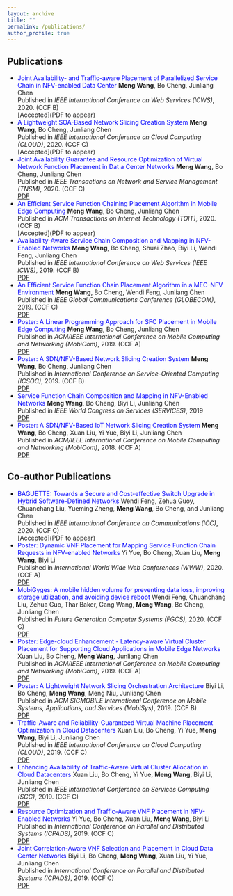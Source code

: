 ```yaml
---
layout: archive
title: ""
permalink: /publications/
author_profile: true
---
```


Publications
---
- <font color='Blue'> Joint Availability- and Traffic-aware Placement of Parallelized Service Chain in NFV-enabled Data Center </font>
  **Meng Wang**, Bo Cheng, Junliang Chen<br>
  Published in *IEEE International Conference on Web Services (ICWS)*, 2020. (CCF B)<br>
  [Accepted](PDF to appear)<br>
- <font color='Blue'> A Lightweight SOA-Based Network Slicing Creation System </font>
  **Meng Wang**, Bo Cheng, Junliang Chen<br>
  Published in *IEEE International Conference on Cloud Computing (CLOUD)*, 2020. (CCF C)<br>
  [Accepted](PDF to appear)<br>
- <font color='Blue'>Joint Availability Guarantee and Resource Optimization of Virtual Network Function Placement in Dat
a Center Networks</font>
  **Meng Wang**, Bo Cheng, Junliang Chen<br>
  Published in *IEEE Transactions on Network and Service Management (TNSM)*, 2020. (CCF C)<br>
  [PDF](../files/tnsm2020.pdf)<br>
- <font color='Blue'> An Efficient Service Function Chaining Placement Algorithm in Mobile Edge Computing </font>
  **Meng Wang**, Bo Cheng, Junliang Chen<br>
  Published in *ACM Transactions on Internet Technology (TOIT)*, 2020. (CCF B)<br>
  [Accepted](PDF to appear)<br>
- <font color='Blue'> Availability-Aware Service Chain Composition and Mapping in NFV-Enabled Networks </font>
  **Meng Wang**, Bo Cheng, Shuai Zhao, Biyi Li, Wendi Feng, Junliang Chen<br>
  Published in *IEEE International Conference on Web Services (IEEE ICWS)*, 2019. (CCF B)<br>
  [PDF](../files/icws19.pdf)<br>
- <font color='Blue'> An Efficient Service Function Chain Placement Algorithm in a MEC-NFV Environment </font>
  **Meng Wang**, Bo Cheng, Wendi Feng, Junliang Chen<br>
  Published in *IEEE Global Communications Conference (GLOBECOM)*, 2019. (CCF C)<br>
  [PDF](../files/globecom19.pdf)<br>
- <font color='Blue'> Poster: A Linear Programming Approach for SFC Placement in Mobile Edge Computing </font>
  **Meng Wang**, Bo Cheng, Junliang Chen<br>
  Published in *ACM/IEEE International Conference on Mobile Computing and Networking (MobiCom)*, 2019. (CCF A)<br>
  [PDF](../files/mobicom19.pdf)<br>
- <font color='Blue'> Poster: A SDN/NFV-Based Network Slicing Creation System </font>
  **Meng Wang**, Bo Cheng, Junliang Chen<br>
  Published in *International Conference on Service-Oriented Computing (ICSOC)*, 2019. (CCF B)<br>
  [PDF](../files/icsoc19.pdf)<br>
- <font color='Blue'> Service Function Chain Composition and Mapping in NFV-Enabled Networks </font>
  **Meng Wang**, Bo Cheng, Biyi Li, Junliang Chen<br>
  Published in *IEEE World Congress on Services (SERVICES)*, 2019<br>
  [PDF](../files/services19.pdf)<br>
- <font color='Blue'> Poster: A SDN/NFV-Based IoT Network Slicing Creation System </font>
  **Meng Wang**, Bo Cheng, Xuan Liu, Yi Yue, Biyi Li, Junliang Chen<br>
  Published in *ACM/IEEE International Conference on Mobile Computing and Networking (MobiCom)*, 2018. (CCF A)<br>
  [PDF](../files/mobicom18.pdf)<br>

Co-author Publications
---
- <font color='Blue'> BAGUETTE: Towards a Secure and Cost-effective Switch Upgrade in Hybrid Software-Defined Networks </font>
  Wendi Feng, Zehua Guoy, Chuanchang Liu, Yueming Zheng, **Meng Wang**, Bo Cheng, and Junliang Chen<br>
  Published in *IEEE International Conference on Communications (ICC)*, 2020. (CCF C)<br>
  [Accepted](PDF to appear)<br>
- <font color='Blue'> Poster: Dynamic VNF Placement for Mapping Service Function Chain Requests in NFV-enabled Networks </font>
  Yi Yue, Bo Cheng, Xuan Liu, **Meng Wang**, Biyi Li<br>
  Published in *International World Wide Web Conferences (WWW)*, 2020. (CCF A)<br>
  [PDF](files/yy-2020-www.pdf)<br>
- <font color='Blue'> MobiGyges: A mobile hidden volume for preventing data loss, improving storage utilization, and avoiding device reboot </font>
  Wendi Feng, Chuanchang Liu, Zehua Guo, Thar Baker, Gang Wang, **Meng Wang**, Bo Cheng, Junliang Chen<br>
  Published in *Future Generation Computer Systems (FGCS)*, 2020. (CCF C)<br>
  [PDF](files/fwd-2020-fgcs.pdf)<br>
- <font color='Blue'> Poster: Edge-cloud Enhancement - Latency-aware Virtual Cluster Placement for Supporting Cloud Applications in Mobile Edge Networks </font>
  Xuan Liu, Bo Cheng, **Meng Wang**, Junliang Chen<br>
  Published in *ACM/IEEE International Conference on Mobile Computing and Networking (MobiCom)*, 2019. (CCF A)<br>
  [PDF](files/lx-2019-mobicom.pdf)<br>
- <font color='Blue'> Poster: A Lightweight Network Slicing Orchestration Architecture </font>
  Biyi Li, Bo Cheng, **Meng Wang**, Meng Niu, Junliang Chen<br>
  Published in *ACM SIGMOBILE International Conference on Mobile Systems, Applications, and Services (MobiSys)*, 2019. (CCF B)<br>
  [PDF](files/lby-2019-mobisys.pdf)<br>
- <font color='Blue'> Traffic-Aware and Reliability-Guaranteed Virtual Machine Placement Optimization in Cloud Datacenters </font>
  Xuan Liu, Bo Cheng, Yi Yue, **Meng Wang**, Biyi Li, Junliang Chen<br>
  Published in *IEEE International Conference on Cloud Computing (CLOUD)*, 2019. (CCF C)<br>
  [PDF](files/lx-2019-cloud.pdf)<br>
- <font color='Blue'> Enhancing Availability of Traffic-Aware Virtual Cluster Allocation in Cloud Datacenters </font>
  Xuan Liu, Bo Cheng, Yi Yue, **Meng Wang**, Biyi Li, Junliang Chen<br>
  Published in *IEEE International Conference on Services Computing (SCC)*, 2019. (CCF C)<br>
  [PDF](files/lx-2019-scc.pdf)<br>
- <font color='Blue'> Resource Optimization and Traffic-Aware VNF Placement in NFV-Enabled Networks </font>
  Yi Yue, Bo Cheng, Xuan Liu, **Meng Wang**, Biyi Li<br>
  Published in *International Conference on Parallel and Distributed Systems (ICPADS)*, 2019. (CCF C)<br>
  [PDF](files/yy-2019-icpads.pdf)<br>
- <font color='Blue'> Joint Correlation-Aware VNF Selection and Placement in Cloud Data Center Networks </font>
  Biyi Li, Bo Cheng, **Meng Wang**, Xuan Liu, Yi Yue, Junliang Chen<br>
  Published in *International Conference on Parallel and Distributed Systems (ICPADS)*, 2019. (CCF C)<br>
  [PDF](files/lby-2019-icpads.pdf)<br>


